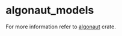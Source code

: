 # algonaut_models

For more information refer to [algonaut](https://crates.io/crates/algonaut) crate.
